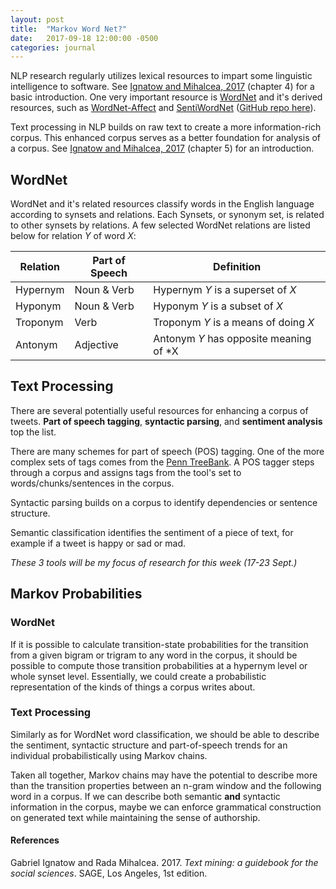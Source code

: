 ```yaml
---
layout: post
title:  "Markov Word Net?"
date:   2017-09-18 12:00:00 -0500
categories: journal
---
```

NLP research regularly utilizes lexical resources to impart some linguistic intelligence to software. See [Ignatow and Mihalcea, 2017](#references) (chapter 4) for a basic introduction. One very important resource is [WordNet](https://wordnet.princeton.edu/) and it's derived resources, such as [WordNet-Affect](http://wndomains.fbk.eu/wnaffect.html) and [SentiWordNet](http://sentiwordnet.isti.cnr.it/) ([GitHub repo here](https://github.com/kevincobain2000/sentiment_classifier)).  

Text processing in NLP builds on raw text to create a more information-rich corpus. This enhanced corpus serves as a better foundation for analysis of a corpus. See [Ignatow and Mihalcea, 2017](#references) (chapter 5) for an introduction.

## WordNet

WordNet and it's related resources classify words in the English language according to synsets and relations. Each Synsets, or synonym set, is related to other synsets by relations. A few selected WordNet relations are listed below for relation *Y* of word *X*:

Relation   | Part of Speech | Definition
---------- | -------------- | ----------
Hypernym | Noun & Verb    | Hypernym *Y* is a superset of *X*
Hyponym  | Noun & Verb    | Hyponym *Y* is a subset of *X*
Troponym | Verb           | Troponym *Y* is a means of doing *X*
Antonym  | Adjective      |  Antonym *Y* has opposite meaning of *X

## Text Processing

There are several potentially useful resources for enhancing a corpus of tweets. **Part of speech tagging**, **syntactic parsing**, and **sentiment analysis** top the list.

There are many schemes for part of speech (POS) tagging. One of the more complex sets of tags comes from the [Penn TreeBank](http://repository.upenn.edu/cgi/viewcontent.cgi?article=1603&context=cis_reports). A POS tagger steps through a corpus and assigns tags from the tool's set to words/chunks/sentences in the corpus.  

Syntactic parsing builds on a corpus to identify dependencies or sentence structure.  

Semantic classification identifies the sentiment of a piece of text, for example if a tweet is happy or sad or mad.

*These 3 tools will be my focus of research for this week (17-23 Sept.)*

## Markov Probabilities

### WordNet

If it is possible to calculate transition-state probabilities for the transition from a given bigram or trigram to any word in the corpus, it should be possible to compute those transition probabilities at a hypernym level or whole synset level. Essentially, we could create a probabilistic representation of the kinds of things a corpus writes about.

### Text Processing

Similarly as for WordNet word classification, we should be able to describe the sentiment, syntactic structure and part-of-speech trends for an individual probabilistically using Markov chains.  

Taken all together, Markov chains may have the potential to describe more than the transition properties between an n-gram window and the following word in a corpus. If we can describe both semantic **and** syntactic information in the corpus, maybe we can enforce grammatical construction on generated text while maintaining the sense of authorship.

#### References
Gabriel Ignatow and Rada Mihalcea. 2017. *Text mining: a guidebook for the social sciences*. SAGE, Los Angeles, 1st edition.

